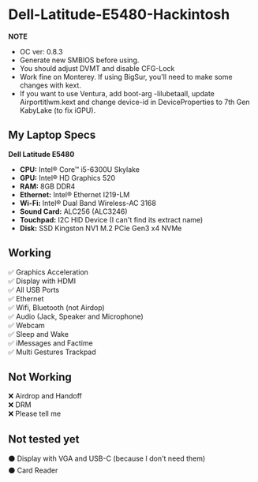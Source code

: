 # Dell-Latitude-E5480-Hackintosh
**NOTE**
* OC ver: 0.8.3
* Generate new SMBIOS before using.
* You should adjust DVMT and disable CFG-Lock
* Work fine on Monterey. If using BigSur, you'll need to make some changes with kext.
* If you want to use Ventura, add boot-arg -lilubetaall, update Airportitlwm.kext and change device-id in DeviceProperties to 7th Gen KabyLake (to fix iGPU).

## My Laptop Specs

**Dell Latitude E5480**
- **CPU:** Intel® Core™ i5-6300U Skylake
- **GPU:** Intel® HD Graphics 520
- **RAM:** 8GB DDR4
- **Ethernet:** Intel® Ethernet I219-LM
- **Wi-Fi:** Intel® Dual Band Wireless-AC 3168
- **Sound Card:** ALC256 (ALC3246)
- **Touchpad:** I2C HID Device (I can't find its extract name)
- **Disk:** SSD Kingston NV1 M.2 PCIe Gen3 x4 NVMe

## Working
✅ Graphics Acceleration  
✅ Display with HDMI  
✅ All USB Ports  
✅ Ethernet  
✅ Wifi, Bluetooth (not Airdop)  
✅ Audio (Jack, Speaker and Microphone)  
✅ Webcam  
✅ Sleep and Wake  
✅ iMessages and Factime  
✅ Multi Gestures Trackpad  

## Not Working
❌ Airdrop and Handoff  
❌ DRM  
❌ Please tell me  

## Not tested yet
⚫ Display with VGA and USB-C (because I don't need them)  
⚫ Card Reader  
